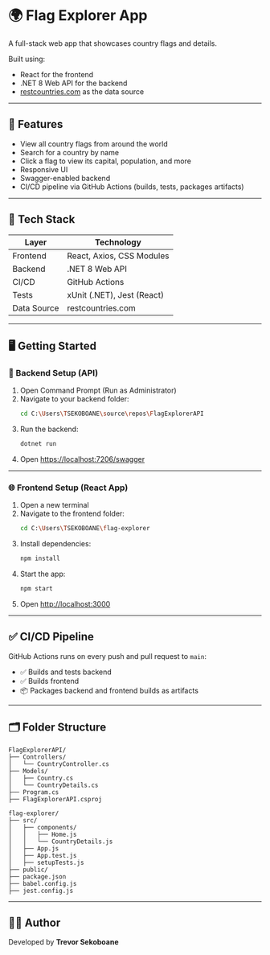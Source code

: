 # 🌍 Flag Explorer App

A full-stack web app that showcases country flags and details.

Built using:
- React for the frontend
- .NET 8 Web API for the backend
- [restcountries.com](https://restcountries.com) as the data source

---

## 🚀 Features

- View all country flags from around the world
- Search for a country by name
- Click a flag to view its capital, population, and more
- Responsive UI
- Swagger-enabled backend
- CI/CD pipeline via GitHub Actions (builds, tests, packages artifacts)

---

## 🧰 Tech Stack

| Layer       | Technology                  |
|-------------|------------------------------|
| Frontend    | React, Axios, CSS Modules    |
| Backend     | .NET 8 Web API               |
| CI/CD       | GitHub Actions               |
| Tests       | xUnit (.NET), Jest (React)   |
| Data Source | restcountries.com            |

---

## 🖥️ Getting Started

### 🔧 Backend Setup (API)

1. Open Command Prompt (Run as Administrator)
2. Navigate to your backend folder:
   ```bash
   cd C:\Users\TSEKOBOANE\source\repos\FlagExplorerAPI
   ```
3. Run the backend:
   ```bash
   dotnet run
   ```
4. Open [https://localhost:7206/swagger](https://localhost:7206/swagger)

---

### 🌐 Frontend Setup (React App)

1. Open a new terminal
2. Navigate to the frontend folder:
   ```bash
   cd C:\Users\TSEKOBOANE\flag-explorer
   ```
3. Install dependencies:
   ```bash
   npm install
   ```
4. Start the app:
   ```bash
   npm start
   ```
5. Open [http://localhost:3000](http://localhost:3000)

---

## ✅ CI/CD Pipeline

GitHub Actions runs on every push and pull request to `main`:
- ✅ Builds and tests backend
- ✅ Builds frontend
- 📦 Packages backend and frontend builds as artifacts

---

## 🗂️ Folder Structure

```
FlagExplorerAPI/
├── Controllers/
│   └── CountryController.cs
├── Models/
│   ├── Country.cs
│   └── CountryDetails.cs
├── Program.cs
├── FlagExplorerAPI.csproj

flag-explorer/
├── src/
│   ├── components/
│   │   ├── Home.js
│   │   └── CountryDetails.js
│   ├── App.js
│   ├── App.test.js
│   ├── setupTests.js
├── public/
├── package.json
├── babel.config.js
├── jest.config.js
```

---

## 🧑‍💻 Author

Developed by **Trevor Sekoboane**